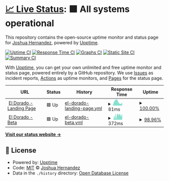 # [📈 Live Status](https://josher8a.github.io/upptime): <!--live status--> **🟩 All systems operational**

This repository contains the open-source uptime monitor and status page for [Joshua Hernandez](https://josher8a.github.io/upptime), powered by [Upptime](https://github.com/upptime/upptime).

[![Uptime CI](https://github.com/josher8a/upptime/workflows/Uptime%20CI/badge.svg)](https://github.com/josher8a/upptime/actions?query=workflow%3A%22Uptime+CI%22)
[![Response Time CI](https://github.com/josher8a/upptime/workflows/Response%20Time%20CI/badge.svg)](https://github.com/josher8a/upptime/actions?query=workflow%3A%22Response+Time+CI%22)
[![Graphs CI](https://github.com/josher8a/upptime/workflows/Graphs%20CI/badge.svg)](https://github.com/josher8a/upptime/actions?query=workflow%3A%22Graphs+CI%22)
[![Static Site CI](https://github.com/josher8a/upptime/workflows/Static%20Site%20CI/badge.svg)](https://github.com/josher8a/upptime/actions?query=workflow%3A%22Static+Site+CI%22)
[![Summary CI](https://github.com/josher8a/upptime/workflows/Summary%20CI/badge.svg)](https://github.com/josher8a/upptime/actions?query=workflow%3A%22Summary+CI%22)

With [Upptime](https://upptime.js.org), you can get your own unlimited and free uptime monitor and status page, powered entirely by a GitHub repository. We use [Issues](https://github.com/josher8a/upptime/issues) as incident reports, [Actions](https://github.com/josher8a/upptime/actions) as uptime monitors, and [Pages](https://josher8a.github.io/upptime) for the status page.

<!--start: status pages-->
<!-- This summary is generated by Upptime (https://github.com/upptime/upptime) -->
<!-- Do not edit this manually, your changes will be overwritten -->
<!-- prettier-ignore -->
| URL | Status | History | Response Time | Uptime |
| --- | ------ | ------- | ------------- | ------ |
| <img alt="" src="https://favicons.githubusercontent.com/eldorado.io" height="13"> [El Dorado - Landing Page](https://eldorado.io/) | 🟩 Up | [el-dorado-landing-page.yml](https://github.com/josher8a/upptime/commits/HEAD/history/el-dorado-landing-page.yml) | <details><summary><img alt="Response time graph" src="./graphs/el-dorado-landing-page/response-time-week.png" height="20"> 81ms</summary><br><a href="https://josher8a.github.io/upptime/history/el-dorado-landing-page"><img alt="Response time 89" src="https://img.shields.io/endpoint?url=https%3A%2F%2Fraw.githubusercontent.com%2Fjosher8a%2Fupptime%2FHEAD%2Fapi%2Fel-dorado-landing-page%2Fresponse-time.json"></a><br><a href="https://josher8a.github.io/upptime/history/el-dorado-landing-page"><img alt="24-hour response time 63" src="https://img.shields.io/endpoint?url=https%3A%2F%2Fraw.githubusercontent.com%2Fjosher8a%2Fupptime%2FHEAD%2Fapi%2Fel-dorado-landing-page%2Fresponse-time-day.json"></a><br><a href="https://josher8a.github.io/upptime/history/el-dorado-landing-page"><img alt="7-day response time 81" src="https://img.shields.io/endpoint?url=https%3A%2F%2Fraw.githubusercontent.com%2Fjosher8a%2Fupptime%2FHEAD%2Fapi%2Fel-dorado-landing-page%2Fresponse-time-week.json"></a><br><a href="https://josher8a.github.io/upptime/history/el-dorado-landing-page"><img alt="30-day response time 70" src="https://img.shields.io/endpoint?url=https%3A%2F%2Fraw.githubusercontent.com%2Fjosher8a%2Fupptime%2FHEAD%2Fapi%2Fel-dorado-landing-page%2Fresponse-time-month.json"></a><br><a href="https://josher8a.github.io/upptime/history/el-dorado-landing-page"><img alt="1-year response time 89" src="https://img.shields.io/endpoint?url=https%3A%2F%2Fraw.githubusercontent.com%2Fjosher8a%2Fupptime%2FHEAD%2Fapi%2Fel-dorado-landing-page%2Fresponse-time-year.json"></a></details> | <details><summary><a href="https://josher8a.github.io/upptime/history/el-dorado-landing-page">100.00%</a></summary><a href="https://josher8a.github.io/upptime/history/el-dorado-landing-page"><img alt="All-time uptime 99.98%" src="https://img.shields.io/endpoint?url=https%3A%2F%2Fraw.githubusercontent.com%2Fjosher8a%2Fupptime%2FHEAD%2Fapi%2Fel-dorado-landing-page%2Fuptime.json"></a><br><a href="https://josher8a.github.io/upptime/history/el-dorado-landing-page"><img alt="24-hour uptime 100.00%" src="https://img.shields.io/endpoint?url=https%3A%2F%2Fraw.githubusercontent.com%2Fjosher8a%2Fupptime%2FHEAD%2Fapi%2Fel-dorado-landing-page%2Fuptime-day.json"></a><br><a href="https://josher8a.github.io/upptime/history/el-dorado-landing-page"><img alt="7-day uptime 100.00%" src="https://img.shields.io/endpoint?url=https%3A%2F%2Fraw.githubusercontent.com%2Fjosher8a%2Fupptime%2FHEAD%2Fapi%2Fel-dorado-landing-page%2Fuptime-week.json"></a><br><a href="https://josher8a.github.io/upptime/history/el-dorado-landing-page"><img alt="30-day uptime 100.00%" src="https://img.shields.io/endpoint?url=https%3A%2F%2Fraw.githubusercontent.com%2Fjosher8a%2Fupptime%2FHEAD%2Fapi%2Fel-dorado-landing-page%2Fuptime-month.json"></a><br><a href="https://josher8a.github.io/upptime/history/el-dorado-landing-page"><img alt="1-year uptime 99.98%" src="https://img.shields.io/endpoint?url=https%3A%2F%2Fraw.githubusercontent.com%2Fjosher8a%2Fupptime%2FHEAD%2Fapi%2Fel-dorado-landing-page%2Fuptime-year.json"></a></details>
| <img alt="" src="https://favicons.githubusercontent.com/beta.eldorado.io" height="13"> [El Dorado - Beta](https://beta.eldorado.io) | 🟩 Up | [el-dorado-beta.yml](https://github.com/josher8a/upptime/commits/HEAD/history/el-dorado-beta.yml) | <details><summary><img alt="Response time graph" src="./graphs/el-dorado-beta/response-time-week.png" height="20"> 372ms</summary><br><a href="https://josher8a.github.io/upptime/history/el-dorado-beta"><img alt="Response time 478" src="https://img.shields.io/endpoint?url=https%3A%2F%2Fraw.githubusercontent.com%2Fjosher8a%2Fupptime%2FHEAD%2Fapi%2Fel-dorado-beta%2Fresponse-time.json"></a><br><a href="https://josher8a.github.io/upptime/history/el-dorado-beta"><img alt="24-hour response time 553" src="https://img.shields.io/endpoint?url=https%3A%2F%2Fraw.githubusercontent.com%2Fjosher8a%2Fupptime%2FHEAD%2Fapi%2Fel-dorado-beta%2Fresponse-time-day.json"></a><br><a href="https://josher8a.github.io/upptime/history/el-dorado-beta"><img alt="7-day response time 372" src="https://img.shields.io/endpoint?url=https%3A%2F%2Fraw.githubusercontent.com%2Fjosher8a%2Fupptime%2FHEAD%2Fapi%2Fel-dorado-beta%2Fresponse-time-week.json"></a><br><a href="https://josher8a.github.io/upptime/history/el-dorado-beta"><img alt="30-day response time 410" src="https://img.shields.io/endpoint?url=https%3A%2F%2Fraw.githubusercontent.com%2Fjosher8a%2Fupptime%2FHEAD%2Fapi%2Fel-dorado-beta%2Fresponse-time-month.json"></a><br><a href="https://josher8a.github.io/upptime/history/el-dorado-beta"><img alt="1-year response time 478" src="https://img.shields.io/endpoint?url=https%3A%2F%2Fraw.githubusercontent.com%2Fjosher8a%2Fupptime%2FHEAD%2Fapi%2Fel-dorado-beta%2Fresponse-time-year.json"></a></details> | <details><summary><a href="https://josher8a.github.io/upptime/history/el-dorado-beta">98.96%</a></summary><a href="https://josher8a.github.io/upptime/history/el-dorado-beta"><img alt="All-time uptime 99.92%" src="https://img.shields.io/endpoint?url=https%3A%2F%2Fraw.githubusercontent.com%2Fjosher8a%2Fupptime%2FHEAD%2Fapi%2Fel-dorado-beta%2Fuptime.json"></a><br><a href="https://josher8a.github.io/upptime/history/el-dorado-beta"><img alt="24-hour uptime 100.00%" src="https://img.shields.io/endpoint?url=https%3A%2F%2Fraw.githubusercontent.com%2Fjosher8a%2Fupptime%2FHEAD%2Fapi%2Fel-dorado-beta%2Fuptime-day.json"></a><br><a href="https://josher8a.github.io/upptime/history/el-dorado-beta"><img alt="7-day uptime 98.96%" src="https://img.shields.io/endpoint?url=https%3A%2F%2Fraw.githubusercontent.com%2Fjosher8a%2Fupptime%2FHEAD%2Fapi%2Fel-dorado-beta%2Fuptime-week.json"></a><br><a href="https://josher8a.github.io/upptime/history/el-dorado-beta"><img alt="30-day uptime 99.69%" src="https://img.shields.io/endpoint?url=https%3A%2F%2Fraw.githubusercontent.com%2Fjosher8a%2Fupptime%2FHEAD%2Fapi%2Fel-dorado-beta%2Fuptime-month.json"></a><br><a href="https://josher8a.github.io/upptime/history/el-dorado-beta"><img alt="1-year uptime 99.92%" src="https://img.shields.io/endpoint?url=https%3A%2F%2Fraw.githubusercontent.com%2Fjosher8a%2Fupptime%2FHEAD%2Fapi%2Fel-dorado-beta%2Fuptime-year.json"></a></details>

<!--end: status pages-->

[**Visit our status website →**](https://josher8a.github.io/upptime)

## 📄 License

- Powered by: [Upptime](https://github.com/upptime/upptime)
- Code: [MIT](./LICENSE) © [Joshua Hernandez](https://josher8a.github.io/upptime)
- Data in the `./history` directory: [Open Database License](https://opendatacommons.org/licenses/odbl/1-0/)
